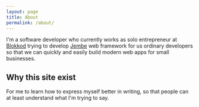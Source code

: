 ```yaml
---
layout: page
title: About
permalink: /about/
---
```



I'm a software developer who currently works as solo entrepreneur at [Blokkod](https://blokkod.me) trying to develop [Jembe](https://jembe.io) web framework for us ordinary developers so that we can quickly and easily build modern web apps for small businesses.

## Why this site exist

For me to learn how to express myself better in writing, so that people can at least understand what I'm trying to say.
